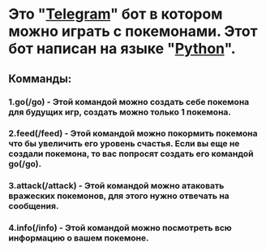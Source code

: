 # Это "<ins>Telegram</ins>" бот в котором можно играть с покемонами. Этот бот написан на языке "<ins>Python</ins>".
## Комманды:
### 1.go(/go) - Этой командой можно создать себе покемона для будущих игр, создать можно только 1 покемона.
### 2.feed(/feed) - Этой командой можно покормить покемона что бы увеличить его уровень счастья. Если вы еще не создали покемона, то вас попросят создать его командой go(/go).
### 3.attack(/attack) - Этой командой можно атаковать вражеских покемонов, для этого нужно отвечать на сообщения.
### 4.info(/info) - Этой командой можно посмотреть всю информацию о вашем покемоне.

